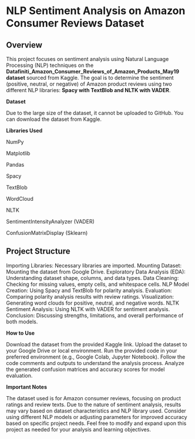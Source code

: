 # NLP Sentiment Analysis on Amazon Consumer Reviews Dataset

## Overview

This project focuses on sentiment analysis using Natural Language Processing (NLP) techniques on the **Datafiniti_Amazon_Consumer_Reviews_of_Amazon_Products_May19 dataset** sourced from Kaggle. The goal is to determine the sentiment (positive, neutral, or negative) of Amazon product reviews using two different NLP libraries: **Spacy with TextBlob and NLTK with VADER**.


**Dataset**

Due to the large size of the dataset, it cannot be uploaded to GitHub. You can download the dataset from Kaggle.

**Libraries Used**

NumPy

Matplotlib

Pandas

Spacy

TextBlob

WordCloud

NLTK

SentimentIntensityAnalyzer (VADER)

ConfusionMatrixDisplay (Sklearn)


## Project Structure

Importing Libraries: Necessary libraries are imported.
Mounting Dataset: Mounting the dataset from Google Drive.
Exploratory Data Analysis (EDA): Understanding dataset shape, columns, and data types.
Data Cleaning: Checking for missing values, empty cells, and whitespace cells.
NLP Model Creation: Using Spacy and TextBlob for polarity analysis.
Evaluation: Comparing polarity analysis results with review ratings.
Visualization: Generating word clouds for positive, neutral, and negative words.
NLTK Sentiment Analysis: Using NLTK with VADER for sentiment analysis.
Conclusion: Discussing strengths, limitations, and overall performance of both models.

**How to Use**

Download the dataset from the provided Kaggle link.
Upload the dataset to your Google Drive or local environment.
Run the provided code in your preferred environment (e.g., Google Colab, Jupyter Notebook).
Follow the code comments and outputs to understand the analysis process.
Analyze the generated confusion matrices and accuracy scores for model evaluation.

**Important Notes**

The dataset used is for Amazon consumer reviews, focusing on product ratings and review texts.
Due to the nature of sentiment analysis, results may vary based on dataset characteristics and NLP library used.
Consider using different NLP models or adjusting parameters for improved accuracy based on specific project needs.
Feel free to modify and expand upon this project as needed for your analysis and learning objectives.
